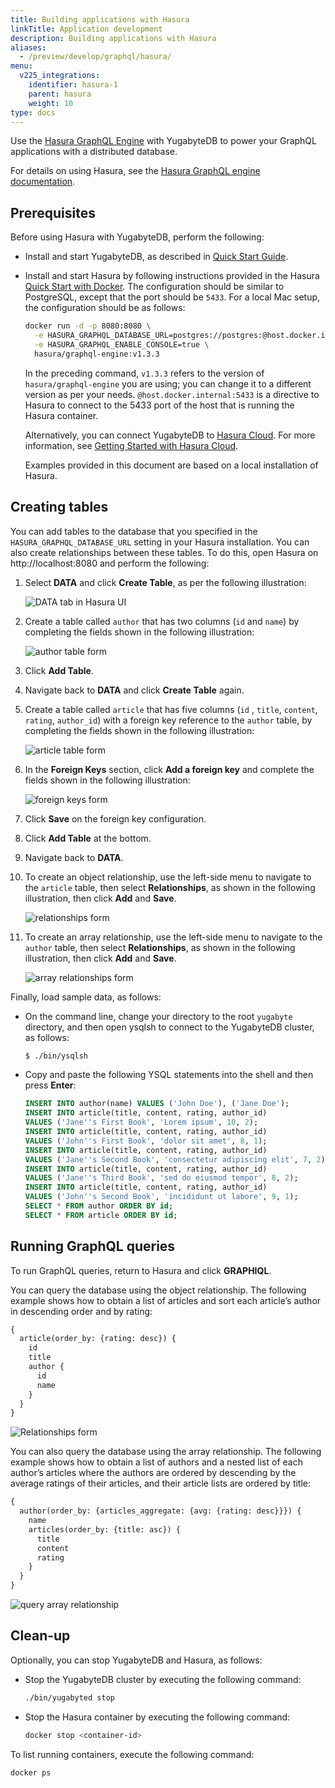 ```yaml
---
title: Building applications with Hasura
linkTitle: Application development
description: Building applications with Hasura
aliases:
  - /preview/develop/graphql/hasura/
menu:
  v225_integrations:
    identifier: hasura-1
    parent: hasura
    weight: 10
type: docs
---
```


Use the [Hasura GraphQL Engine](https://hasura.io) with YugabyteDB to power your GraphQL applications with a distributed  database.

For details on using Hasura, see the [Hasura GraphQL engine documentation](https://docs.hasura.io).

## Prerequisites

Before using Hasura with YugabyteDB, perform the following:

- Install and start YugabyteDB, as described in [Quick Start Guide](/preview/quick-start/macos/).

- Install and start Hasura by following instructions provided in the Hasura [Quick Start with Docker](https://hasura.io/docs/latest/graphql/core/deployment/deployment-guides/docker.html). The configuration should be similar to PostgreSQL, except that the port should be `5433`. For a local Mac setup, the configuration should be as follows:

  ```sh
  docker run -d -p 8080:8080 \
    -e HASURA_GRAPHQL_DATABASE_URL=postgres://postgres:@host.docker.internal:5433/yugabyte \
    -e HASURA_GRAPHQL_ENABLE_CONSOLE=true \
    hasura/graphql-engine:v1.3.3
  ```

  In the preceding command, `v1.3.3` refers to the version of `hasura/graphql-engine` you are using; you can change it to a different version as per your needs. `@host.docker.internal:5433` is a directive to Hasura to connect to the 5433 port of the host that is running the Hasura container.

  Alternatively, you can connect YugabyteDB to [Hasura Cloud](https://cloud.hasura.io/). For more information, see [Getting Started with Hasura Cloud](https://hasura.io/docs/latest/graphql/cloud/getting-started/index.html).

  Examples provided in this document are based on a local installation of Hasura.

## Creating tables

You can add tables to the database that you specified in the `HASURA_GRAPHQL_DATABASE_URL` setting in your Hasura installation. You can also create relationships between these tables. To do this, open Hasura on http://localhost:8080 and perform the following:

1. Select **DATA** and click **Create Table**, as per the following illustration:

    ![DATA tab in Hasura UI](/images/develop/graphql/hasura/data-tab.png)

2. Create a table called `author` that has two columns (`id` and `name`) by completing the fields shown in the following illustration:

    ![author table form](/images/develop/graphql/hasura/author-table.png)

3. Click **Add Table**.

4. Navigate back to **DATA** and click **Create Table** again.

5. Create a table called `article` that has five columns (`id` , `title`, `content`, `rating`, `author_id`) with a foreign key reference to the `author` table, by completing the fields shown in the following illustration:

    ![article table form](/images/develop/graphql/hasura/article-table.png)

6. In the **Foreign Keys** section, click **Add a foreign key** and complete the fields shown in the following illustration:

    ![foreign keys form](/images/develop/graphql/hasura/foreign-keys.png)

7. Click **Save** on the foreign key configuration.

8. Click **Add Table** at the bottom.

9. Navigate back to **DATA**.

10. To create an object relationship, use the left-side menu to navigate to the `article` table, then select **Relationships**, as shown in the following illustration, then click **Add** and **Save**.

    ![relationships form](/images/develop/graphql/hasura/relationships.png)

11. To create an array relationship, use the left-side menu to navigate to the `author` table, then select **Relationships**, as shown in the following illustration, then click **Add** and **Save**.

    ![array relationships form](/images/develop/graphql/hasura/relationship-array.png)

Finally, load sample data, as follows:

- On the command line, change your directory to the root `yugabyte` directory, and then open ysqlsh to connect to the YugabyteDB cluster, as follows:

  ```sh
  $ ./bin/ysqlsh
  ```

- Copy and paste the following YSQL statements into the shell and then press **Enter**:

  ```sql
  INSERT INTO author(name) VALUES ('John Doe'), ('Jane Doe');
  INSERT INTO article(title, content, rating, author_id)
  VALUES ('Jane''s First Book', 'Lorem ipsum', 10, 2);
  INSERT INTO article(title, content, rating, author_id)
  VALUES ('John''s First Book', 'dolor sit amet', 8, 1);
  INSERT INTO article(title, content, rating, author_id)
  VALUES ('Jane''s Second Book', 'consectetur adipiscing elit', 7, 2);
  INSERT INTO article(title, content, rating, author_id)
  VALUES ('Jane''s Third Book', 'sed do eiusmod tempor', 8, 2);
  INSERT INTO article(title, content, rating, author_id)
  VALUES ('John''s Second Book', 'incididunt ut labore', 9, 1);
  SELECT * FROM author ORDER BY id;
  SELECT * FROM article ORDER BY id;
  ```

## Running GraphQL queries

To run GraphQL queries, return to Hasura and click **GRAPHIQL**.

You can query the database using the object relationship. The following example shows how to obtain a list of articles and sort each article’s author in descending order and by rating:

```graphql
{
  article(order_by: {rating: desc}) {
    id
    title
    author {
      id
      name
    }
  }
}
```

![Relationships form](/images/develop/graphql/hasura/query-relationship-object.png)

You can also query the database using the array relationship. The following example shows how to obtain a list of authors and a nested list of each author’s articles where the authors are ordered by descending by the average ratings of their articles, and their article lists are ordered by title:

 ```graphql
 {
   author(order_by: {articles_aggregate: {avg: {rating: desc}}}) {
     name
     articles(order_by: {title: asc}) {
       title
       content
       rating
     }
   }
 }
 ```

![query array relationship](/images/develop/graphql/hasura/query-relationship-array.png)

## Clean-up

Optionally, you can stop YugabyteDB and Hasura, as follows:

- Stop the YugabyteDB cluster by executing the following command:

  ```sh
  ./bin/yugabyted stop
  ```

- Stop the Hasura container by executing the following command:

  ```sh
  docker stop <container-id>
  ```

To list running containers, execute the following command:

```sh
docker ps
```
